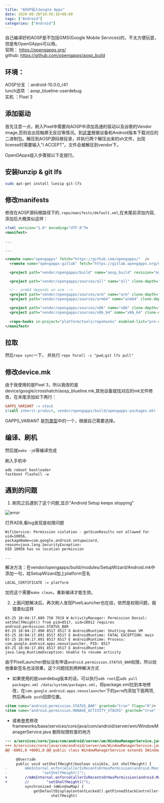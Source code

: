 ```yaml
---
title: "AOSP组入Google Apps"
date: 2020-08-30T10:56:16+08:00
tags: ["Android"]
categories: ["Android"]
---
```



自己编译好的AOSP是不包括GMS(Google Mobile Services)的，不太方便玩耍，但是有OpenGApps可以用。  
官网： https://opengapps.org/  
github: https://github.com/opengapps/aosp_build

## 环境： 

AOSP分支  ：android-10.0.0_r41  
lunch选项 ：aosp_blueline-userdebug  
实机      ：Pixel 3

## 添加驱动

首先注意一点，刷入Pixel中需要向AOSP中添加高通的驱动以及谷歌的Vendor image,否则会出现触屏无反应等情况。到[这里](https://developers.google.com/android/drivers)根据设备和Android版本下载对应的二进制包。解压到AOSP源码根目录，并执行两个解压出来的sh文件，出现license时需要输入"I ACCEPT"。文件会被解压到vendor下。  

OpenGApps组入步骤按以下走就行。

## 安装lunzip & git lfs

```sh
sudo apt-get install lunzip git-lfs
```

## 修改manifests

修改在AOSP源码根路径下的`.repo/manifests/default.xml`,在末尾前添加内容,添加后大概类似这样：

```xml
<?xml version="1.0" encoding="UTF-8"?>
<manifest>

...

...

<remote name="opengapps" fetch="https://github.com/opengapps/"  />
  <remote name="opengapps-gitlab" fetch="https://gitlab.opengapps.org/opengapps/"  />

  <project path="vendor/opengapps/build" name="aosp_build" revision="master" remote="opengapps" />

  <project path="vendor/opengapps/sources/all" name="all" clone-depth="1" revision="master" remote="opengapps-gitlab" />

  <!-- arm64 depends on arm -->
  <project path="vendor/opengapps/sources/arm" name="arm" clone-depth="1" revision="master" remote="opengapps-gitlab" />
  <project path="vendor/opengapps/sources/arm64" name="arm64" clone-depth="1" revision="master" remote="opengapps-gitlab" />

  <project path="vendor/opengapps/sources/x86" name="x86" clone-depth="1" revision="master" remote="opengapps-gitlab" />
  <project path="vendor/opengapps/sources/x86_64" name="x86_64" clone-depth="1" revision="master" remote="opengapps-gitlab" />
  
  <repo-hooks in-project="platform/tools/repohooks" enabled-list="pre-upload" />
</manifest>
```

## 拉取

然后`repo sync`一下，
并执行 `repo forall -c "pwd;git lfs pull"`

## 修改device.mk

由于我使用的是Pixel 3，所以我改的是device/google/crosshatch/aosp_blueline.mk,其他设备就找对应的mk文件修改，在末尾添加如下两行：

```makefile
GAPPS_VARIANT := stock
$(call inherit-product, vendor/opengapps/build/opengapps-packages.mk)
```
GAPPS_VARIANT 是[包类型](https://github.com/opengapps/opengapps/wiki/Package-Comparison)中的一个，根据自己需要选择。

## 编译、刷机


然后就`make -j6`等编译完成  

刷入手机中
```shell
adb reboot bootloader
fastboot flashall -w
```

## 遇到的问题

1. 刷完之后遇到了这个问题,显示“Android Setup keeps stopping”

![error](/img/add_opengapps_to_aosp/error.png)

打开ADB,看log发现是权限问题

```
WifiService: Permission violation - getScanResults not allowed for uid=10056,
packageName=com.google.android.setupwizard, reason=java.lang.SecurityException: 
UID 10056 has no location permission

...

```

解决方法：在vendor/opengapps/build/modules/SetupWizard/Android.mk中添加一句，给SetupWizard加上platform签名
```
LOCAL_CERTIFICATE := platform
```
加完这个需要`make clean`，重新编译才能生效。


2. 上面问题解决后，再次刷人发现PixelLauncher也在挂，依然是权限问题，报错类似这样

```
03-25 18:04:17.889 750 7019 W ActivityManager: Permission Denial: setShelfHeight() from pid=8517, uid=10012 requires android.permission.STATUS_BAR
03-25 18:04:17.890 8517 8517 D AndroidRuntime: Shutting down VM
03-25 18:04:17.891 8517 8517 E AndroidRuntime: FATAL EXCEPTION: main
03-25 18:04:17.891 8517 8517 E AndroidRuntime: Process: com.google.android.apps.nexuslauncher, PID: 8517
03-25 18:04:17.891 8517 8517 E AndroidRuntime: java.lang.RuntimeException: Unable to resume activity
```

由于PixelLauncher貌似没有申请`android.permission.STATUS_BAR`权限，所以给他重新签名也没效果，这个问题找到两种解决方式
- 如果使用的是userdebug版本的话，可以执行`adb root`后`adb pull packages.xml /data/system/packages.xml`，将package.xml拉到本地修改，在`com.google.android.apps.nexuslauncher`下的`perm`内添加下面两项, 然后再`adb push`回原位置。

```xml
<item name="android.permission.STATUS_BAR" granted="true" flags="0"/>
<item name="android.permission.MANAGE_ACTIVITY_STACKS" granted="true" flags="0" />
```

- 或者[参考](https://c55jeremy-tech.blogspot.com/2019/04/aosppixel-2-romrom.html)修改frameworks/base/services/core/java/com/android/server/wm/WindowManagerService.java
删除权限检查的地方

```diff
--- a/services/core/java/com/android/server/wm/WindowManagerService.java
+++ b/services/core/java/com/android/server/wm/WindowManagerService.java
@@ -6001,8 +6001,8 @@ public class WindowManagerService extends IWindowManager.Stub
 
     @Override
     public void setShelfHeight(boolean visible, int shelfHeight) {
-        mAmInternal.enforceCallerIsRecentsOrHasPermission(android.Manifest.permission.STATUS_BAR,
-                "setShelfHeight()");
+        //mAmInternal.enforceCallerIsRecentsOrHasPermission(android.Manifest.permission.STATUS_BAR,
+        //        "setShelfHeight()");
         synchronized (mWindowMap) {
             getDefaultDisplayContentLocked().getPinnedStackController().setAdjustedForShelf(visible,
                     shelfHeight)

```

